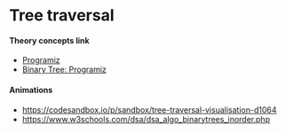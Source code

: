 # Tree traversal


#### Theory concepts link
- [Programiz](https://www.programiz.com/dsa/tree-traversal)
- [Binary Tree: Programiz](https://www.programiz.com/dsa/binary-tree) 


#### Animations
- https://codesandbox.io/p/sandbox/tree-traversal-visualisation-d1064
- https://www.w3schools.com/dsa/dsa_algo_binarytrees_inorder.php
